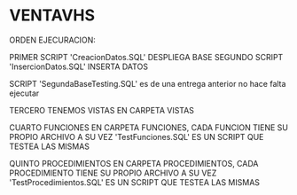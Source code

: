 # VENTAVHS

ORDEN EJECURACION:


PRIMER SCRIPT 'CreacionDatos.SQL' DESPLIEGA BASE
SEGUNDO SCRIPT 'InsercionDatos.SQL' INSERTA DATOS

SCRIPT 'SegundaBaseTesting.SQL' es de una entrega anterior no hace falta ejecutar


TERCERO TENEMOS VISTAS EN CARPETA VISTAS

CUARTO FUNCIONES EN CARPETA FUNCIONES, CADA FUNCION TIENE SU PROPIO ARCHIVO A SU VEZ 'TestFunciones.SQL' ES UN SCRIPT QUE TESTEA LAS MISMAS

QUINTO PROCEDIMIENTOS EN CARPETA PROCEDIMIENTOS, CADA PROCEDIMIENTO TIENE SU PROPIO ARCHIVO A SU VEZ 'TestProcedimientos.SQL' ES UN SCRIPT QUE TESTEA LAS MISMAS

